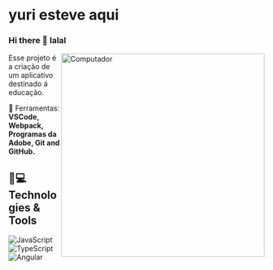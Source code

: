# yuri esteve aqui
### Hi there 👋 lalal
<img src="https://github.com/black-droid/AVA-ForBrain/blob/main/src/assets/logo%20brain%20branco.png" min-width="400px" max-width="400px" width="400px" align="right" alt="Computador">

<p align="left"> 
  Esse projeto é a criação de um aplicativo destinado á educação.
</p>

<p align="left">
  💼 Ferramentas: <strong>VSCode, Webpack, Programas da Adobe, Git and GitHub.</strong>
</p>





## 🚀💻 Technologies & Tools

![JavaScript](https://img.shields.io/badge/-JavaScript-yellow?style=flat-square&logo=javascript)
![TypeScript](https://img.shields.io/badge/-TypeScript-blue?style=flat-square&logo=typescript)
![Angular](https://img.shields.io/badge/-Angular-red?style=flat-square&logo=angular)


